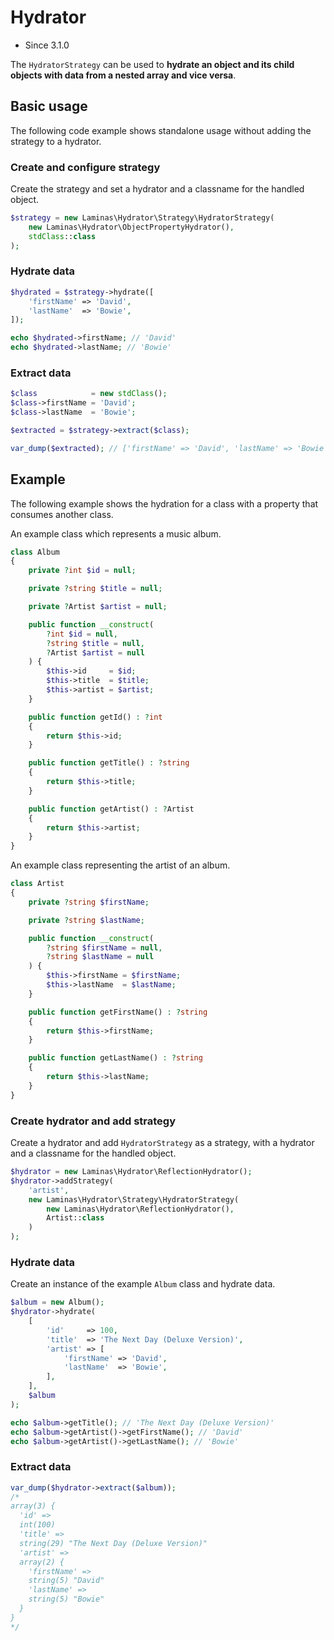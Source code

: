 # Hydrator

- Since 3.1.0

The `HydratorStrategy` can be used to **hydrate an object and its child objects
with data from a nested array and vice versa**.

## Basic usage

The following code example shows standalone usage without adding the strategy
to a hydrator.

### Create and configure strategy

Create the strategy and set a hydrator and a classname for the handled object.

```php
$strategy = new Laminas\Hydrator\Strategy\HydratorStrategy(
    new Laminas\Hydrator\ObjectPropertyHydrator(),
    stdClass::class
);
```

### Hydrate data

```php
$hydrated = $strategy->hydrate([
    'firstName' => 'David',
    'lastName'  => 'Bowie',
]);

echo $hydrated->firstName; // 'David'
echo $hydrated->lastName; // 'Bowie'
```

### Extract data

```php
$class            = new stdClass();
$class->firstName = 'David';
$class->lastName  = 'Bowie';

$extracted = $strategy->extract($class);

var_dump($extracted); // ['firstName' => 'David', 'lastName' => 'Bowie']
```

## Example

The following example shows the hydration for a class with a property that
consumes another class.

An example class which represents a music album.

```php
class Album
{
    private ?int $id = null;

    private ?string $title = null;

    private ?Artist $artist = null;

    public function __construct(
        ?int $id = null,
        ?string $title = null,
        ?Artist $artist = null
    ) {
        $this->id     = $id;
        $this->title  = $title;
        $this->artist = $artist;
    }

    public function getId() : ?int
    {
        return $this->id;
    }

    public function getTitle() : ?string
    {
        return $this->title;
    }

    public function getArtist() : ?Artist
    {
        return $this->artist;
    }
}
```

An example class representing the artist of an album.

```php
class Artist
{
    private ?string $firstName;

    private ?string $lastName;

    public function __construct(
        ?string $firstName = null,
        ?string $lastName = null
    ) {
        $this->firstName = $firstName;
        $this->lastName  = $lastName;
    }

    public function getFirstName() : ?string
    {
        return $this->firstName;
    }

    public function getLastName() : ?string
    {
        return $this->lastName;
    }
}
```

### Create hydrator and add strategy

Create a hydrator and add `HydratorStrategy` as a strategy, with a hydrator and a
classname for the handled object.

```php
$hydrator = new Laminas\Hydrator\ReflectionHydrator();
$hydrator->addStrategy(
    'artist',
    new Laminas\Hydrator\Strategy\HydratorStrategy(
        new Laminas\Hydrator\ReflectionHydrator(),
        Artist::class
    )
);
```

### Hydrate data

Create an instance of the example `Album` class and hydrate data.

```php
$album = new Album();
$hydrator->hydrate(
    [
        'id'     => 100,
        'title'  => 'The Next Day (Deluxe Version)',
        'artist' => [
            'firstName' => 'David',
            'lastName'  => 'Bowie',
        ],
    ],
    $album
);

echo $album->getTitle(); // 'The Next Day (Deluxe Version)'
echo $album->getArtist()->getFirstName(); // 'David'
echo $album->getArtist()->getLastName(); // 'Bowie'
```

### Extract data

```php
var_dump($hydrator->extract($album));
/*
array(3) {
  'id' =>
  int(100)
  'title' =>
  string(29) "The Next Day (Deluxe Version)"
  'artist' =>
  array(2) {
    'firstName' =>
    string(5) "David"
    'lastName' =>
    string(5) "Bowie"
  }
}
*/
```
